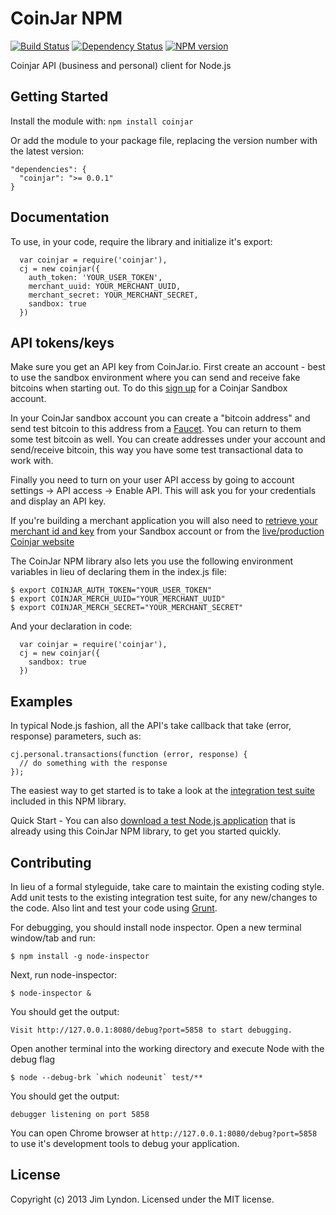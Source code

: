 # CoinJar NPM 

 [![Build Status](https://secure.travis-ci.org/jimlyndon/CoinJar.png?branch=master)](http://travis-ci.org/jimlyndon/CoinJar)
 [![Dependency Status](https://gemnasium.com/jimlyndon/CoinJar.png)](https://gemnasium.com/jimlyndon/CoinJar)
 [![NPM version](https://badge.fury.io/js/coinjar.png)](http://badge.fury.io/js/coinjar)

Coinjar API (business and personal) client for Node.js

## Getting Started
Install the module with: `npm install coinjar`

Or add the module to your package file, replacing the version number with the latest version:

    "dependencies": {
      "coinjar": ">= 0.0.1"
    }

## Documentation
To use, in your code, require the library and initialize it's export:

      var coinjar = require('coinjar'),
      cj = new coinjar({
        auth_token: 'YOUR_USER_TOKEN',
        merchant_uuid: YOUR_MERCHANT_UUID, 
        merchant_secret: YOUR_MERCHANT_SECRET,
        sandbox: true
      })

## API tokens/keys
Make sure you get an API key from CoinJar.io.  First create an account - best to use the sandbox environment where
you can send and receive fake bitcoins when starting out.  To do this 
[sign up](https://secure.sandbox.coinjar.io/users/sign_in) for a Coinjar Sandbox account.

In your CoinJar sandbox account you can create a "bitcoin address" and send test bitcoin to this address 
from a [Faucet](http://testnet.mojocoin.com/).  You can return to them some test bitcoin as well.  You can create
addresses under your account and send/receive bitcoin, this way you have some test transactional data to work with.

Finally you need to turn on your user API access by going to account settings -> API access -> Enable API.
This will ask you for your credentials and display an API key.

If you're building a merchant application you will also need to 
[retrieve your merchant id and key](https://checkout.sandbox.coinjar.io/merchant/credentials) from your Sandbox account
or from the [live/production Coinjar website](https://checkout.coinjar.io/merchant/credentials)

The CoinJar NPM library also lets you use the following environment variables in lieu of declaring them in the index.js file:

    $ export COINJAR_AUTH_TOKEN="YOUR_USER_TOKEN"
    $ export COINJAR_MERCH_UUID="YOUR_MERCHANT_UUID"
    $ export COINJAR_MERCH_SECRET="YOUR_MERCHANT_SECRET"
    
And your declaration in code:

      var coinjar = require('coinjar'),
      cj = new coinjar({
        sandbox: true
      })


## Examples
In typical Node.js fashion, all the API's take callback that take (error, response) parameters, such as:

    cj.personal.transactions(function (error, response) {
      // do something with the response
    });

The easiest way to get started is to take a look at the 
[integration test suite](https://github.com/jimlyndon/CoinJar/tree/master/test) included in this NPM library.

Quick Start - You can also [download a test Node.js application](https://github.com/jimlyndon/CoinJarExampleNodeJS)
that is already using this CoinJar NPM library, to get you started quickly.

## Contributing
In lieu of a formal styleguide, take care to maintain the existing coding style. 
Add unit tests to the existing integration test suite, for any new/changes to the code.
Also lint and test your code using [Grunt](http://gruntjs.com/).

For debugging, you should install node inspector. Open a new terminal window/tab and run:

    $ npm install -g node-inspector

Next, run node-inspector:

    $ node-inspector &
    
You should get the output:

    Visit http://127.0.0.1:8080/debug?port=5858 to start debugging.

Open another terminal into the working directory and execute Node with the debug flag

    $ node --debug-brk `which nodeunit` test/** 

You should get the output:

    debugger listening on port 5858

You can open Chrome browser at `http://127.0.0.1:8080/debug?port=5858` to use it's development 
tools to debug your application.

## License
Copyright (c) 2013 Jim Lyndon. Licensed under the MIT license.